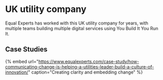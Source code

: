 # UK utility company

Equal Experts has worked with this UK utility company for years, with multiple teams building multiple digital services using You Build It You Run It.

## Case Studies

{% embed url="https://www.equalexperts.com/case-study/how-communicating-change-is-helping-a-utilities-leader-build-a-culture-of-innovation/" caption="Creating clarity and embedding change" %}